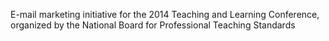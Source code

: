 E-mail marketing initiative for the 2014 Teaching and Learning Conference, organized by the National Board for Professional Teaching Standards
